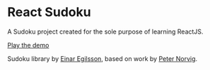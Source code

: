 # React Sudoku

A Sudoku project created for the sole purpose of learning ReactJS.

[Play the demo](http://sarabine.com/portfolio/sudoku/)

Sudoku library by [Einar Egilsson](https://github.com/einaregilsson/sudoku.js/), based on work by [Peter Norvig](http://norvig.com/sudopy.shtml).